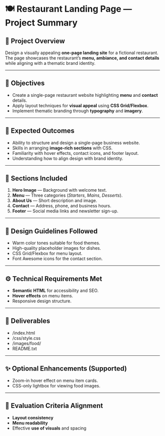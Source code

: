 # 🍽️ Restaurant Landing Page — Project Summary

## 📖 Project Overview
Design a visually appealing **one-page landing site** for a fictional restaurant.  
The page showcases the restaurant’s **menu, ambiance, and contact details** while aligning with a thematic brand identity.

---

## 🎯 Objectives
- Create a single-page restaurant website highlighting **menu** and **contact** details.
- Apply layout techniques for **visual appeal** using **CSS Grid/Flexbox**.
- Implement thematic branding through **typography** and **imagery**.

---

## 📌 Expected Outcomes
- Ability to structure and design a single-page business website.
- Skills in arranging **image-rich sections** with CSS.
- Familiarity with hover effects, contact icons, and footer layout.
- Understanding how to align design with brand identity.

---

## 📑 Sections Included
1. **Hero Image** — Background with welcome text.  
2. **Menu** — Three categories (*Starters*, *Mains*, *Desserts*).  
3. **About Us** — Short description and image.  
4. **Contact** — Address, phone, and business hours.  
5. **Footer** — Social media links and newsletter sign-up.

---

## 🎨 Design Guidelines Followed
- Warm color tones suitable for food themes.
- High-quality placeholder images for dishes.
- CSS Grid/Flexbox for menu layout.
- Font Awesome icons for the contact section.

---

## ⚙ Technical Requirements Met
- **Semantic HTML** for accessibility and SEO.
- **Hover effects** on menu items.
- Responsive design structure.

---

## 📂 Deliverables
- /index.html
- /css/style.css
- /images/food/
- README.txt

---

## ✨ Optional Enhancements (Supported)
- Zoom-in hover effect on menu item cards.
- CSS-only lightbox for viewing food images.

---

## 📏 Evaluation Criteria Alignment
- **Layout consistency**
- **Menu readability**
- Effective **use of visuals** and spacing
